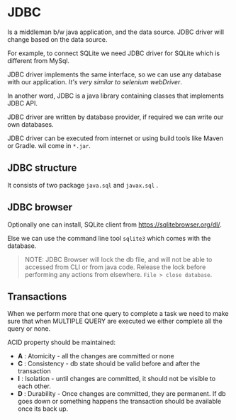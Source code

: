 # JDBC

Is a middleman b/w java application, and the data source. JDBC driver will change based on the data source.

For example, to connect SQLite we need JDBC driver for SQLite which is different from MySql.

JDBC driver implements the same interface, so we can use any database with our application. *It's very similar to selenium webDriver*.

In another word, JDBC is a java library containing classes that implements JDBC API.

JDBC driver are written by database provider, if required we can write our own databases.

JDBC driver can be executed from internet or using build tools like Maven or Gradle. wil come in `*.jar`.


## JDBC structure

It consists of two package `java.sql` and `javax.sql` .

## JDBC browser

Optionally one can install, SQLite client from https://sqlitebrowser.org/dl/.

 Else we can use the command line tool `sqlite3` which comes with the database.
 
 > NOTE: JDBC Browser will lock the db file, and will not be able to accessed from CLI or from java code. Release the lock before performing any actions from elsewhere. `File > close database`.

## Transactions

When we perform more that one query to complete a task we need to make sure that when MULTIPLE QUERY are executed
we either complete all the query or none.

ACID property should be maintained:

- **A** : Atomicity -  all the changes are committed or none
- **C** : Consistency - db state should be valid before and after the transaction
- **I** : Isolation - until changes are committed, it should not be visible to each other.
- **D** : Durability - Once changes are committed, they are permanent. If db goes down or something happens the transaction should be available once its back up.